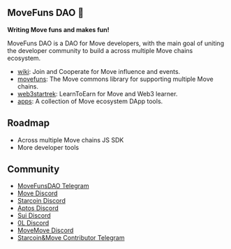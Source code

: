 ## MoveFuns DAO 👋


**Writing Move funs and makes fun!**

MoveFuns DAO is a DAO for Move developers, with the main goal of uniting the developer community to build a across multiple Move chains ecosystem.

* [wiki](https://movefuns.atlassian.net/wiki/spaces/MOVEFUNS/overview): Join and Cooperate for Move influence and events. 
* [movefuns](https://github.com/movefuns/movefuns): The Move commons library for supporting multiple Move chains.
* [web3startrek](https://github.com/movefuns/web3startrek): LearnToEarn for Move and Web3 learner.
* [apps](https://github.com/movefuns/apps): A collection of Move ecosystem DApp tools.

## Roadmap

* Across multiple Move chains JS SDK
* More developer tools


## Community

- [MoveFunsDAO Telegram](https://t.me/movefunsdao)
- [Move Discord](https://discord.gg/f4JSrK8T2t)
- [Starcoin Discord](https://discord.gg/starcoin)
- [Aptos Discord](https://discord.gg/aptoslabs)
- [Sui Discord](https://discord.gg/Sui)
- [0L Discord](https://discord.gg/0lnetwork)
- [MoveMove Discord](https://discord.gg/nu24PcqCGW)
- [Starcoin&Move Contributor Telegram](https://t.me/starcoin_contributor)
